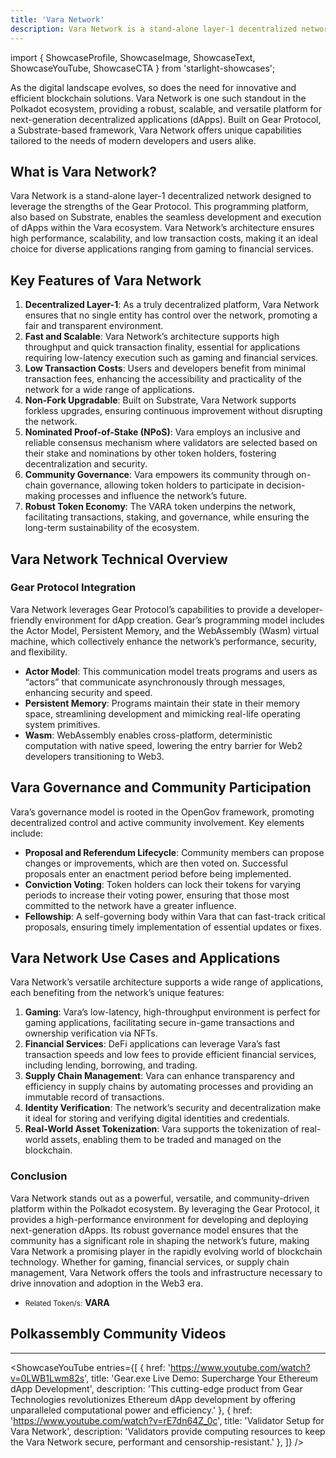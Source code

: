```yaml
---
title: 'Vara Network'
description: Vara Network is a stand-alone layer-1 decentralized network designed to leverage the strengths of the Gear Protocol.
---
```


import { ShowcaseProfile, ShowcaseImage, ShowcaseText, ShowcaseYouTube, ShowcaseCTA } from 'starlight-showcases';

As the digital landscape evolves, so does the need for innovative and efficient blockchain solutions. Vara Network is one such standout in the Polkadot ecosystem, providing a robust, scalable, and versatile platform for next-generation decentralized applications (dApps). Built on Gear Protocol, a Substrate-based framework, Vara Network offers unique capabilities tailored to the needs of modern developers and users alike.

## What is Vara Network?
Vara Network is a stand-alone layer-1 decentralized network designed to leverage the strengths of the Gear Protocol. This programming platform, also based on Substrate, enables the seamless development and execution of dApps within the Vara ecosystem. Vara Network’s architecture ensures high performance, scalability, and low transaction costs, making it an ideal choice for diverse applications ranging from gaming to financial services.

## Key Features of Vara Network
1. **Decentralized Layer-1**: As a truly decentralized platform, Vara Network ensures that no single entity has control over the network, promoting a fair and transparent environment.
2. **Fast and Scalable**: Vara Network’s architecture supports high throughput and quick transaction finality, essential for applications requiring low-latency execution such as gaming and financial services.
3. **Low Transaction Costs**: Users and developers benefit from minimal transaction fees, enhancing the accessibility and practicality of the network for a wide range of applications.
4. **Non-Fork Upgradable**: Built on Substrate, Vara Network supports forkless upgrades, ensuring continuous improvement without disrupting the network.
5. **Nominated Proof-of-Stake (NPoS)**: Vara employs an inclusive and reliable consensus mechanism where validators are selected based on their stake and nominations by other token holders, fostering decentralization and security.
6. **Community Governance**: Vara empowers its community through on-chain governance, allowing token holders to participate in decision-making processes and influence the network’s future.
7. **Robust Token Economy**: The VARA token underpins the network, facilitating transactions, staking, and governance, while ensuring the long-term sustainability of the ecosystem.

## Vara Network Technical Overview

### Gear Protocol Integration
Vara Network leverages Gear Protocol’s capabilities to provide a developer-friendly environment for dApp creation. Gear’s programming model includes the Actor Model, Persistent Memory, and the WebAssembly (Wasm) virtual machine, which collectively enhance the network’s performance, security, and flexibility.
- **Actor Model**: This communication model treats programs and users as “actors” that communicate asynchronously through messages, enhancing security and speed.
- **Persistent Memory**: Programs maintain their state in their memory space, streamlining development and mimicking real-life operating system primitives.
- **Wasm**: WebAssembly enables cross-platform, deterministic computation with native speed, lowering the entry barrier for Web2 developers transitioning to Web3.

## Vara Governance and Community Participation
Vara’s governance model is rooted in the OpenGov framework, promoting decentralized control and active community involvement. Key elements include:
- **Proposal and Referendum Lifecycle**: Community members can propose changes or improvements, which are then voted on. Successful proposals enter an enactment period before being implemented.
- **Conviction Voting**: Token holders can lock their tokens for varying periods to increase their voting power, ensuring that those most committed to the network have a greater influence.
- **Fellowship**: A self-governing body within Vara that can fast-track critical proposals, ensuring timely implementation of essential updates or fixes.

## Vara Network Use Cases and Applications
Vara Network’s versatile architecture supports a wide range of applications, each benefiting from the network’s unique features:
1. **Gaming**: Vara’s low-latency, high-throughput environment is perfect for gaming applications, facilitating secure in-game transactions and ownership verification via NFTs.
2. **Financial Services**: DeFi applications can leverage Vara’s fast transaction speeds and low fees to provide efficient financial services, including lending, borrowing, and trading.
3. **Supply Chain Management**: Vara can enhance transparency and efficiency in supply chains by automating processes and providing an immutable record of transactions.
4. **Identity Verification**: The network’s security and decentralization make it ideal for storing and verifying digital identities and credentials.
5. **Real-World Asset Tokenization**: Vara supports the tokenization of real-world assets, enabling them to be traded and managed on the blockchain.

### Conclusion
Vara Network stands out as a powerful, versatile, and community-driven platform within the Polkadot ecosystem. By leveraging the Gear Protocol, it provides a high-performance environment for developing and deploying next-generation dApps. Its robust governance model ensures that the community has a significant role in shaping the network’s future, making Vara Network a promising player in the rapidly evolving world of blockchain technology. Whether for gaming, financial services, or supply chain management, Vara Network offers the tools and infrastructure necessary to drive innovation and adoption in the Web3 era.

- <small>Related Token/s:</small> **VARA**

## Polkassembly Community Videos
------------
<ShowcaseYouTube
  entries={[
    {
      href: 'https://www.youtube.com/watch?v=0LWB1Lwm82s',
      title: 'Gear.exe Live Demo: Supercharge Your Ethereum dApp Development',
      description: 'This cutting-edge product from Gear Technologies revolutionizes Ethereum dApp development by offering unparalleled computational power and efficiency.'  },
          {
      href: 'https://www.youtube.com/watch?v=rE7dn64Z_0c',
      title: 'Validator Setup for Vara Network',
      description: 'Validators provide computing resources to keep the Vara Network secure, performant and censorship-resistant.'  },
  ]} />

